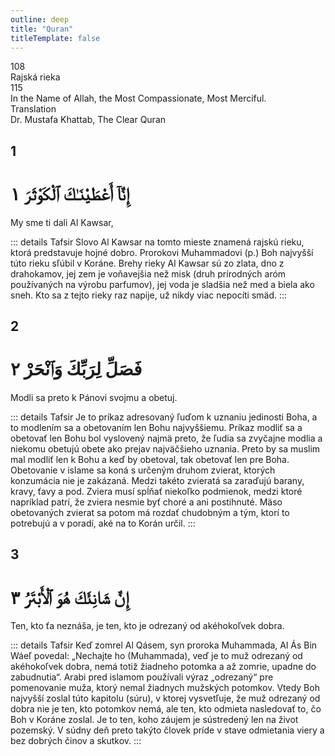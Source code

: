 ```yaml
---
outline: deep
title: "Quran"
titleTemplate: false
---
```


<!--CHAPTER INTRO-->
<div class="chapter-title-wrapper">
<div class="chapter-title">108</div>
<div class="chapter-title-slovak">Rajská rieka</div>
<div class="chapter-opening">115</div>
<div class="chapter-opening-slovak">In the Name of Allah, the Most Compassionate, Most Merciful.</div>
</div>

<div class="intro2-wrapper">
<div class="chapter-info-wrapper">
<div class="chapter-info-translation">Translation</div>
<div class="chapter-info-name">Dr. Mustafa Khattab, The Clear Quran</div>
</div>

</div>

## 1

<!-- CHAPTER NUMBERS -->
<Badge type="info" text="108:1" class="badge" />
<div>
<div class="main-verse" >
<!-- ARABIC -->
<h1 class="verse-arabic">إِنَّآ أَعْطَيْنَـٰكَ ٱلْكَوْثَرَ ١</h1>
</div>
<!-- ENGLISH -->
<p>My sme ti dali Al Kawsar,</p>
</div>

::: details Tafsir
Slovo Al Kawsar na tomto mieste znamená rajskú rieku, ktorá predstavuje hojné dobro. Prorokovi Muhammadovi (p.) Boh najvyšší túto rieku sľúbil v Koráne. Brehy rieky Al Kawsar sú zo zlata, dno z drahokamov, jej zem je voňavejšia než misk (druh prírodných aróm používaných na výrobu parfumov), jej voda je sladšia než med a biela ako sneh. Kto sa z tejto rieky raz napije, už nikdy viac nepocíti smäd.
:::

<div class="break"></div>

## 2

<!-- CHAPTER NUMBERS -->
<Badge type="info" text="108:2" class="badge" />
<div>
<div class="main-verse" >
<!-- ARABIC -->
<h1 class="verse-arabic">فَصَلِّ لِرَبِّكَ وَٱنْحَرْ ٢</h1>
</div>
<!-- ENGLISH -->
<p>Modli sa preto k Pánovi svojmu a obetuj.</p>
</div>

::: details Tafsir
Je to príkaz adresovaný ľuďom k uznaniu jedinosti Boha, a to modlením sa a obetovaním len Bohu najvyššiemu. Príkaz modliť sa a obetovať len Bohu bol vyslovený najmä preto, že ľudia sa zvyčajne modlia a niekomu obetujú obete ako prejav najväčšieho uznania. Preto by sa muslim mal modliť len k Bohu a keď by obetoval, tak obetovať len pre Boha. Obetovanie v islame sa koná s určeným druhom zvierat, ktorých konzumácia nie je zakázaná. Medzi takéto zvieratá sa zaraďujú barany, kravy, ťavy a pod. Zviera musí spĺňať niekoľko podmienok, medzi ktoré napríklad patrí, že zviera nesmie byť choré a ani postihnuté. Mäso obetovaných zvierat sa potom má rozdať chudobným a tým, ktorí to potrebujú a v poradí, aké na to Korán určil.
:::

<div class="break"></div>

## 3

<!-- CHAPTER NUMBERS -->
<Badge type="info" text="108:3" class="badge" />
<div>
<div class="main-verse" >
<!-- ARABIC -->
<h1 class="verse-arabic">إِنَّ شَانِئَكَ هُوَ ٱلْأَبْتَرُ ٣</h1>
</div>
<!-- ENGLISH -->
<p>Ten, kto ťa neznáša, je ten, kto je odrezaný od akéhokoľvek dobra.</p>
</div>

::: details Tafsir
Keď zomrel Al Qásem, syn proroka Muhammada, Al Ás Bin Wáeľ povedal: „Nechajte ho (Muhammada), veď je to muž odrezaný od akéhokoľvek dobra, nemá totiž žiadneho potomka a až zomrie, upadne do zabudnutia“. Arabi pred islamom používali výraz „odrezaný“ pre pomenovanie muža, ktorý nemal žiadnych mužských potomkov. Vtedy Boh najvyšší zoslal túto kapitolu (súru), v ktorej vysvetľuje, že muž odrezaný od dobra nie je ten, kto potomkov nemá, ale ten, kto odmieta nasledovať to, čo Boh v Koráne zoslal. Je to ten, koho záujem je sústredený len na život pozemský. V súdny deň preto takýto človek príde v stave odmietania viery a bez dobrých činov a skutkov.
:::
